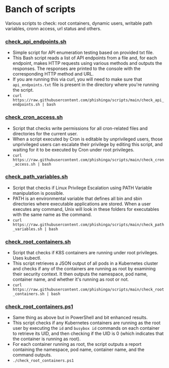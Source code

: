# Banch of scripts

Various scripts to check: root containers, dynamic users, writable path variables, cronn access, url status and others. 

### [check_api_endpoints.sh](https://github.com/phishinga/scripts/blob/main/check_api_endpoints.sh)
- Simple script for API enumeration testing based on provided txt file.
- This Bash script reads a list of API endpoints from a file and, for each endpoint, makes HTTP requests using various methods and outputs the responses. The responses are printed to the console with the corresponding HTTP method and URL.
- If you are running this via curl, you will need to make sure that ```api_endpoints.txt``` file is present in the directory where you're running the script.
- ```curl https://raw.githubusercontent.com/phishinga/scripts/main/check_api_endpoints.sh | bash```

### [check_cron_access.sh](https://github.com/phishinga/scripts/blob/main/check_cron_access.sh)
- Script that checks write permissions for all cron-related files and directories for the current user. 
- When a script executed by Cron is editable by unprivileged users, those unprivileged users can escalate their privilege by editing this script, and waiting for it to be executed by Cron under root privileges.
- ```curl https://raw.githubusercontent.com/phishinga/scripts/main/check_cron_access.sh | bash```

### [check_path_variables.sh](https://github.com/phishinga/scripts/blob/main/check_path_variables.sh)
- Script that checks if Linux Privilege Escalation using PATH Variable manipulation is possible. 
- PATH is an environmental variable that defines all bin and sbin directories where executable applications are stored. When a user executes any command, Unix will look in these folders for executables with the same name as the command.
- ```curl https://raw.githubusercontent.com/phishinga/scripts/main/check_path_variables.sh | bash```

### [check_root_containers.sh](https://github.com/phishinga/scripts/blob/main/check_root_containers.sh)
- Script that checks if K8S containers are running under root privileges. Uses kubectl.
- This script retrieves a JSON output of all pods in a Kubernetes cluster and checks if any of the containers are running as root by examining their security context. It then outputs the namespace, pod name, container name, and whether it's running as root or not.
- ```curl https://raw.githubusercontent.com/phishinga/scripts/main/check_root_containers.sh | bash```

### [check_root_containers.ps1](https://github.com/phishinga/scripts/blob/main/check_root_containers.ps1)
- Same thing as above but in PowerShell and bit enhanced results. 
- This script checks if any Kubernetes containers are running as the root user by executing the ```id``` and ```busybox id``` commands on each container to retrieve its UID, and then checking if the UID is 0 (which indicates that the container is running as root).
- For each container running as root, the script outputs a report containing the namespace, pod name, container name, and the command outputs.
- ```./check_root_containers.ps1```
